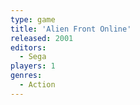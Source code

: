 ```yaml
---
type: game
title: 'Alien Front Online'
released: 2001
editors: 
  - Sega
players: 1
genres:
  - Action
---
```

